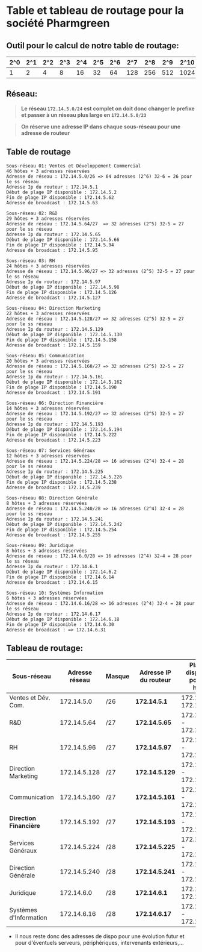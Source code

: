 # Table et tableau de routage pour la société Pharmgreen

## Outil pour le calcul de notre table de routage:

| **2^0** | **2^1** | **2^2** | **2^3** | **2^4** | **2^5** | **2^6** | **2^7** | **2^8** | **2^9** | **2^10** | **2^11** |
|---------|---------|---------|---------|---------|---------|---------|---------|---------|---------|----------|----------|
| 1       | 2       | 4       | 8       | 16      | 32      | 64      | 128     | 256     | 512     | 1024     | 2048     |

## Réseau: 

> **Le réseau `172.14.5.0/24` est complet on doit donc changer le prefixe et passer à un réseau plus large en `172.14.5.0/23`**

> **On réserve une adresse IP dans chaque sous-réseau pour une adresse de routeur**

## Table de routage
```
Sous-réseau 01: Ventes et Développement Commercial
46 hôtes + 3 adresses réservées
Adresse de réseau : 172.14.5.0/26 => 64 adresses (2^6) 32-6 = 26 pour le ss réseau
Adresse Ip du routeur : 172.14.5.1
Début de plage IP disponible : 172.14.5.2
Fin de plage IP disponible : 172.14.5.62
Adresse de broadcast : 172.14.5.63
```
```
Sous-réseau 02: R&D
29 hôtes + 3 adresses réservées
Adresse de réseau : 172.14.5.64/27  => 32 adresses (2^5) 32-5 = 27 pour le ss réseau
Adresse Ip du routeur : 172.14.5.65
Début de plage IP disponible : 172.14.5.66
Fin de plage IP disponible : 172.14.5.94
Adresse de broadcast : 172.14.5.95
```
```
Sous-réseau 03: RH
24 hôtes + 3 adresses réservées
Adresse de réseau : 172.14.5.96/27 => 32 adresses (2^5) 32-5 = 27 pour le ss réseau
Adresse Ip du routeur : 172.14.5.97
Début de plage IP disponible : 172.14.5.98
Fin de plage IP disponible : 172.14.5.126
Adresse de broadcast : 172.14.5.127
```
```
Sous-réseau 04: Direction Marketing
22 hôtes + 3 adresses réservées
Adresse de réseau : 172.14.5.128/27 => 32 adresses (2^5) 32-5 = 27 pour le ss réseau
Adresse Ip du routeur : 172.14.5.129
Début de plage IP disponible : 172.14.5.130
Fin de plage IP disponible : 172.14.5.158
Adresse de broadcast : 172.14.5.159
```
```
Sous-réseau 05: Communication
20 hôtes + 3 adresses réservées
Adresse de réseau : 172.14.5.160/27 => 32 adresses (2^5) 32-5 = 27 pour le ss réseau
Adresse Ip du routeur : 172.14.5.161
Début de plage IP disponible : 172.14.5.162
Fin de plage IP disponible : 172.14.5.190
Adresse de broadcast : 172.14.5.191
```
```
Sous-réseau 06: Direction Financière
14 hôtes + 3 adresses réservées
Adresse de réseau : 172.14.5.192/27 => 32 adresses (2^5) 32-5 = 27 pour le ss réseau
Adresse Ip du routeur : 172.14.5.193
Début de plage IP disponible : 172.14.5.194
Fin de plage IP disponible : 172.14.5.222
Adresse de broadcast : 172.14.5.223
```
```
Sous-réseau 07: Services Généraux 
12 hôtes + 3 adresses réservées
Adresse de réseau : 172.14.5.224/28 => 16 adresses (2^4) 32-4 = 28 pour le ss réseau
Adresse Ip du routeur : 172.14.5.225
Début de plage IP disponible : 172.14.5.226
Fin de plage IP disponible : 172.14.5.238
Adresse de broadcast : 172.14.5.239
```
```
Sous-réseau 08: Direction Générale
8 hôtes + 3 adresses réservées
Adresse de réseau : 172.14.5.240/28 => 16 adresses (2^4) 32-4 = 28 pour le ss réseau
Adresse Ip du routeur : 172.14.5.241
Début de plage IP disponible : 172.14.5.242
Fin de plage IP disponible : 172.14.5.254
Adresse de broadcast : 172.14.5.255
```
```
Sous-réseau 09: Juridique
8 hôtes + 3 adresses réservées
Adresse de réseau : 172.14.6.0/28 => 16 adresses (2^4) 32-4 = 28 pour le ss réseau
Adresse Ip du routeur : 172.14.6.1
Début de plage IP disponible : 172.14.6.2
Fin de plage IP disponible : 172.14.6.14
Adresse de broadcast : 172.14.6.15
```
```
Sous-réseau 10: Systèmes Information
6 hôtes + 3 adresses réservées
Adresse de réseau : 172.14.6.16/28 => 16 adresses (2^4) 32-4 = 28 pour le ss réseau
Adresse Ip du routeur : 172.14.6.17
Début de plage IP disponible : 172.14.6.18
Fin de plage IP disponible : 172.14.6.30
Adresse de broadcast : => 172.14.6.31
```
## Tableau de routage:

| **Sous-réseau**             | **Adresse réseau** | **Masque** | **Adresse IP du routeur** | **Plage IP disponible pour les hôtes** | **Adresse de broadcast** |
|-----------------------------|--------------------|------------|---------------------------|----------------------------------------|--------------------------|
| Ventes et Dév. Com.         | 172.14.5.0         | /26        | **172.14.5.1**            | 172.14.5.2 - 172.14.5.62               | 172.14.5.63              |
| R&D                         | 172.14.5.64        | /27        | **172.14.5.65**           | 172.14.5.66 - 172.14.5.94              | 172.14.5.95              |
| RH                          | 172.14.5.96        | /27        | **172.14.5.97**           | 172.14.5.98 - 172.14.5.126             | 172.14.5.127             |
| Direction Marketing         | 172.14.5.128       | /27        | **172.14.5.129**          | 172.14.5.130 - 172.14.5.158            | 172.14.5.159             |
| Communication               | 172.14.5.160       | /27        | **172.14.5.161**          | 172.14.5.162 - 172.14.5.190            | 172.14.5.191             |
| **Direction Financière**    | 172.14.5.192       | /27        | **172.14.5.193**          | 172.14.5.194 - 172.14.5.222            | 172.14.5.223             |
| Services Généraux           | 172.14.5.224       | /28        | **172.14.5.225**          | 172.14.5.226 - 172.14.5.238            | 172.14.5.239             |
| Direction Générale          | 172.14.5.240       | /28        | **172.14.5.241**          | 172.14.5.242 - 172.14.5.254            | 172.14.5.255             |
| Juridique                   | 172.14.6.0         | /28        | **172.14.6.1**            | 172.14.6.2 - 172.14.6.14               | 172.14.6.15              |
| Systèmes d'Information      | 172.14.6.16        | /28        | **172.14.6.17**           | 172.14.6.18 - 172.14.6.30              | 172.14.6.31              |


- Il nous reste donc des adresses de dispo pour une évolution futur et pour d'éventuels serveurs, périphériques, intervenants extérieurs,...